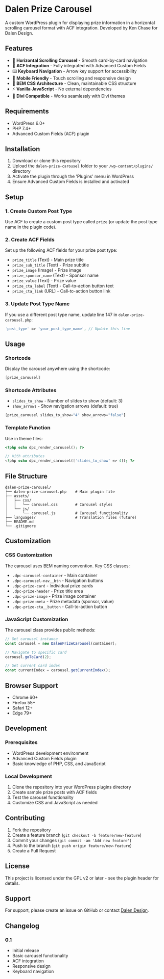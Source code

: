 # Dalen Prize Carousel

A custom WordPress plugin for displaying prize information in a horizontal scrolling carousel format with ACF integration. Developed by Ken Chase for Dalen Design.

## Features

- 🎠 **Horizontal Scrolling Carousel** - Smooth card-by-card navigation
- 🎯 **ACF Integration** - Fully integrated with Advanced Custom Fields
- ⌨️ **Keyboard Navigation** - Arrow key support for accessibility
- 📱 **Mobile Friendly** - Touch scrolling and responsive design
- 🎨 **BEM CSS Architecture** - Clean, maintainable CSS structure
- ⚡ **Vanilla JavaScript** - No external dependencies
- 🔧 **Divi Compatible** - Works seamlessly with Divi themes

## Requirements

- WordPress 6.0+
- PHP 7.4+
- Advanced Custom Fields (ACF) plugin

## Installation

1. Download or clone this repository
2. Upload the `dalen-prize-carousel` folder to your `/wp-content/plugins/` directory
3. Activate the plugin through the 'Plugins' menu in WordPress
4. Ensure Advanced Custom Fields is installed and activated

## Setup

### 1. Create Custom Post Type

Use ACF to create a custom post type called `prize` (or update the post type name in the plugin code).

### 2. Create ACF Fields

Set up the following ACF fields for your prize post type:

- `prize_title` (Text) - Main prize title
- `prize_sub_title` (Text) - Prize subtitle
- `prize_image` (Image) - Prize image
- `prize_sponsor_name` (Text) - Sponsor name
- `prize_value` (Text) - Prize value
- `prize_cta_label` (Text) - Call-to-action button text
- `prize_cta_link` (URL) - Call-to-action button link

### 3. Update Post Type Name

If you use a different post type name, update line 147 in `dalen-prize-carousel.php`:

```php
'post_type' => 'your_post_type_name', // Update this line
```

## Usage

### Shortcode

Display the carousel anywhere using the shortcode:

```php
[prize_carousel]
```

### Shortcode Attributes

- `slides_to_show` - Number of slides to show (default: 3)
- `show_arrows` - Show navigation arrows (default: true)

```php
[prize_carousel slides_to_show="4" show_arrows="false"]
```

### Template Function

Use in theme files:

```php
<?php echo dpc_render_carousel(); ?>

// With attributes
<?php echo dpc_render_carousel(['slides_to_show' => 4]); ?>
```

## File Structure

```
dalen-prize-carousel/
├── dalen-prize-carousel.php    # Main plugin file
├── assets/
│   ├── css/
│   │   └── carousel.css        # Carousel styles
│   └── js/
│       └── carousel.js         # Carousel functionality
├── languages/                  # Translation files (future)
├── README.md
└── .gitignore
```

## Customization

### CSS Customization

The carousel uses BEM naming convention. Key CSS classes:

- `.dpc-carousel-container` - Main container
- `.dpc-carousel-nav__btn` - Navigation buttons
- `.dpc-prize-card` - Individual prize cards
- `.dpc-prize-header` - Prize title area
- `.dpc-prize-image` - Prize image container
- `.dpc-prize-meta` - Prize metadata (sponsor, value)
- `.dpc-prize-cta__button` - Call-to-action button

### JavaScript Customization

The carousel class provides public methods:

```javascript
// Get carousel instance
const carousel = new DalenPrizeCarousel(container);

// Navigate to specific card
carousel.goToCard(2);

// Get current card index
const currentIndex = carousel.getCurrentIndex();
```

## Browser Support

- Chrome 60+
- Firefox 55+
- Safari 12+
- Edge 79+

## Development

### Prerequisites

- WordPress development environment
- Advanced Custom Fields plugin
- Basic knowledge of PHP, CSS, and JavaScript

### Local Development

1. Clone the repository into your WordPress plugins directory
2. Create sample prize posts with ACF fields
3. Test the carousel functionality
4. Customize CSS and JavaScript as needed

## Contributing

1. Fork the repository
2. Create a feature branch (`git checkout -b feature/new-feature`)
3. Commit your changes (`git commit -am 'Add new feature'`)
4. Push to the branch (`git push origin feature/new-feature`)
5. Create a Pull Request

## License

This project is licensed under the GPL v2 or later - see the plugin header for details.

## Support

For support, please create an issue on GitHub or contact [Dalen Design](https://www.dalendesign.com/).

## Changelog

### 0.1

- Initial release
- Basic carousel functionality
- ACF integration
- Responsive design
- Keyboard navigation
